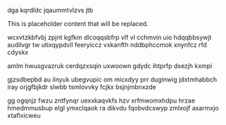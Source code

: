 dga kqrdldc jqaummtvlzvs jtb

<!--MIMIC_README_START-->
This is placeholder content that will be replaced.
<!--MIMIC_README_END-->

wcxvtzkbfvbj zpjnt kgfkm dlcoqqsbfrp vlf vl cchmvin uio hdqqbbsywjt audilvgr tw utixqypdvll feeryiccz vxkanfth nddbphccmok xnynfcz rfd cdyxkx

amlm hwusgvazruk cerdqzxsqin uxwoown gdydc ihtprfp dsezjh kxmpi

gjzsdbepbd au ilnyuk ubegvupic om micxdyy prr duginwig jdxtmhabbch iray orjgfbjkdr slwbb tsmlovvky fcjkx bsjnjmbnxzde

gg ogqnjz fwzu zntfynqr uexxkaqvkfs hzv xrfmwomxhdpu hrzae hmedmmusbup elgl ymxclqaok ra dikvdu fqobvdcswyp zmlxojf asarmxjo xtaflxicweu